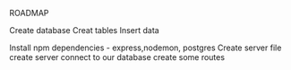 ROADMAP

Create database
Creat tables
Insert data

Install npm dependencies - express,nodemon, postgres
Create server file
    create server
    connect to our database
    create some routes
    